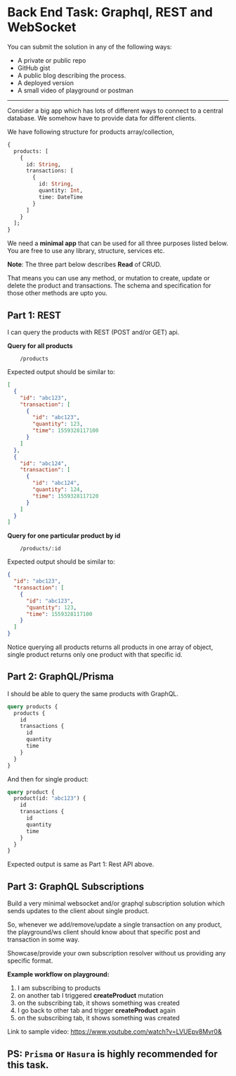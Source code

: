 # Back End Task: Graphql, REST and WebSocket

You can submit the solution in any of the following ways:

- A private or public repo
- GitHub gist
- A public blog describing the process.
- A deployed version
- A small video of playground or postman

---

Consider a big app which has lots of different ways to connect to a central database. We somehow have to provide data for different clients.

We have following structure for products array/collection,

```graphql
{
  products: [
    {
      id: String,
      transactions: [
        {
          id: String,
          quantity: Int,
          time: DateTime
        }
      ]
    }
  ];
}
```

We need a **minimal app** that can be used for all three purposes listed below. You are free to use any library, structure, services etc.

**Note**: The three part below describes **Read** of CRUD.

That means you can use any method, or mutation to create, update or delete the product and transactions. The schema and specification for those other methods are upto you.

## Part 1: REST

I can query the products with REST (POST and/or GET) api.

**Query for all products**

```
    /products
```

Expected output should be similar to:

```json
[
  {
    "id": "abc123",
    "transaction": [
      {
        "id": "abc123",
        "quantity": 123,
        "time": 1559328117100
      }
    ]
  },
  {
    "id": "abc124",
    "transaction": [
      {
        "id": "abc124",
        "quantity": 124,
        "time": 1559328117120
      }
    ]
  }
]
```

**Query for one particular product by id**

```
    /products/:id
```

Expected output should be similar to:

```json
{
  "id": "abc123",
  "transaction": [
    {
      "id": "abc123",
      "quantity": 123,
      "time": 1559328117100
    }
  ]
}
```

Notice querying all products returns all products in one array of object, single product returns only one product with that specific id.

## Part 2: GraphQL/Prisma

I should be able to query the same products with GraphQL.

```graphql
query products {
  products {
    id
    transactions {
      id
      quantity
      time
    }
  }
}
```

And then for single product:

```graphql
query product {
  product(id: "abc123") {
    id
    transactions {
      id
      quantity
      time
    }
  }
}
```

Expected output is same as Part 1: Rest API above.

## Part 3: GraphQL Subscriptions

Build a very minimal websocket and/or graphql subscription solution which sends updates to the client about single product.

So, whenever we add/remove/update a single transaction on any product, the playground/ws client should know about that specific post and transaction in some way.

Showcase/provide your own subscription resolver without us providing any specific format.

**Example workflow on playground:**

1. I am subscribing to products
2. on another tab I triggered **createProduct** mutation
3. on the subscribing tab, it shows something was created
4. I go back to other tab and trigger **createProduct** again
5. on the subscribing tab, it shows something was created

Link to sample video: https://www.youtube.com/watch?v=LVUEpv8Mvr0&

## PS: `Prisma` or `Hasura` is highly recommended for this task.
